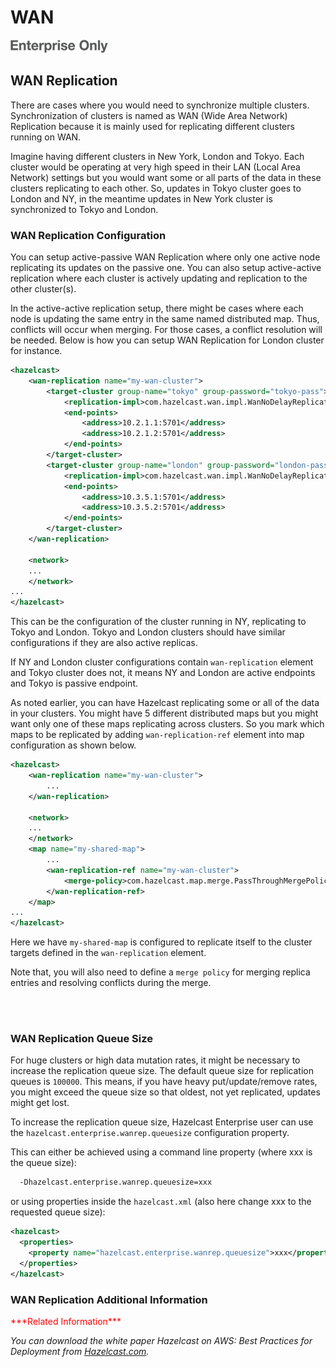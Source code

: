 # WAN

![](images/enterprise-onlycopy.jpg)




## WAN Replication

There are cases where you would need to synchronize multiple clusters. Synchronization of clusters is named as WAN (Wide Area Network) Replication because it is mainly used for replicating different clusters running on WAN. 

Imagine having different clusters in New York, London and Tokyo. Each cluster would be operating at very high speed in their LAN (Local Area Network) settings but you would want some or all parts of the data in these clusters replicating to each other. So, updates in Tokyo cluster goes to London and NY, in the meantime updates in New York cluster is synchronized to Tokyo and London.

### WAN Replication Configuration
You can setup active-passive WAN Replication where only one active node replicating its updates on the passive one. You can also setup active-active replication where each cluster is actively updating and replication to the other cluster(s).

In the active-active replication setup, there might be cases where each node is updating the same entry in the same named distributed map. Thus, conflicts will occur when merging. For those cases, a conflict resolution will be needed. Below is how you can setup WAN Replication for London cluster for instance.

```xml
<hazelcast>
    <wan-replication name="my-wan-cluster">
        <target-cluster group-name="tokyo" group-password="tokyo-pass">
            <replication-impl>com.hazelcast.wan.impl.WanNoDelayReplication</replication-impl>
            <end-points>
                <address>10.2.1.1:5701</address>
                <address>10.2.1.2:5701</address>
            </end-points>
        </target-cluster>
        <target-cluster group-name="london" group-password="london-pass">
            <replication-impl>com.hazelcast.wan.impl.WanNoDelayReplication</replication-impl>
            <end-points>
                <address>10.3.5.1:5701</address>
                <address>10.3.5.2:5701</address>
            </end-points>
        </target-cluster>
    </wan-replication>

    <network>
    ...
    </network>
...
</hazelcast>
```

This can be the configuration of the cluster running in NY, replicating to Tokyo and London. Tokyo and London clusters should have similar configurations if they are also active replicas.

If NY and London cluster configurations contain `wan-replication` element and Tokyo cluster does not, it means NY and London are active endpoints and Tokyo is passive endpoint.

As noted earlier, you can have Hazelcast replicating some or all of the data in your clusters. You might have 5 different distributed maps but you might want only one of these maps replicating across clusters. So you mark which maps to be replicated by adding `wan-replication-ref` element into map configuration as shown below.

```xml
<hazelcast>
    <wan-replication name="my-wan-cluster">
        ...
    </wan-replication>

    <network>
    ...
    </network>
    <map name="my-shared-map">
        ...
        <wan-replication-ref name="my-wan-cluster">
            <merge-policy>com.hazelcast.map.merge.PassThroughMergePolicy</merge-policy>
        </wan-replication-ref>
    </map>
...
</hazelcast>
```

Here we have `my-shared-map` is configured to replicate itself to the cluster targets defined in the `wan-replication` element.

Note that, you will also need to define a `merge policy` for merging replica entries and resolving conflicts during the merge.

<br> </br>

### WAN Replication Queue Size
For huge clusters or high data mutation rates, it might be necessary to increase the replication queue size. The default queue size for replication queues is `100000`. This means, if
you have heavy put/update/remove rates, you might exceed the queue size so that oldest, not yet replicated, updates might get lost.
 
To increase the replication queue size, Hazelcast Enterprise user can use the `hazelcast.enterprise.wanrep.queuesize` configuration property.

This can either be achieved using a command line property (where xxx is the queue size):

```xml
  -Dhazelcast.enterprise.wanrep.queuesize=xxx
```

or using properties inside the `hazelcast.xml` (also here change xxx to the requested queue size):

```xml
<hazelcast>
  <properties>
    <property name="hazelcast.enterprise.wanrep.queuesize">xxx</property>
  </properties>
</hazelcast>
```

### WAN Replication Additional Information
<font color="red">
***Related Information***
</font>

*You can download the white paper *Hazelcast on AWS: Best Practices for Deployment* from [Hazelcast.com](http://hazelcast.com/resources/hazelcast-on-aws-best-practices-for-deployment/).*

<br> </br>

